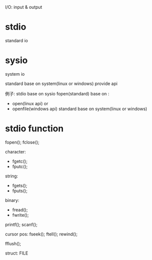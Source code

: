 I/O: input & output
# stdio
standard io
# sysio
system io

standard base on system(linux or windows) provide api

例子:
stdio base on sysio
fopen(standard) base on :
- open(linux api) or
- openfile(windows api)
standard base on system(linux or windows)

# stdio function
fopen();
fclose();

character:
- fgetc();
- fputc();

string:
- fgets();
- fputs();

binary:
- fread();
- fwrite();

printf();
scanf();

cursor pos:
fseek();
ftell();
rewind();

fflush();

struct:
FILE
